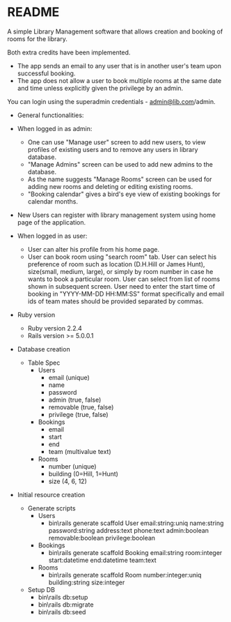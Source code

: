 # README

A simple Library Management software that allows creation and booking of rooms for the library.

Both extra credits have been implemented.
* The app sends an email to any user that is in another user's team upon successful booking.
* The app does not allow a user to book multiple rooms at the same date and time unless explicitly given the privilege by an admin.

You can login using the superadmin credentials - admin@lib.com/admin.

* General functionalities:

* When logged in as admin:
  * One can use "Manage user" screen to add new users, to view profiles of existing users and to remove any users in library database. 
  * "Manage Admins" screen can be used to add new admins to the database.
  * As the name suggests "Manage Rooms" screen can be used for adding new rooms and deleting or editing existing rooms.
  * "Booking calendar" gives a bird's eye view of existing bookings for calendar months.

* New Users can register with library management system using home page of the application.

* When logged in as user:
  * User can alter his profile from his home page.
  * User can book room using "search room" tab. User can select his preference of room such as location (D.H.Hill or James Hunt), size(small, medium, large), or simply by room number in case   he wants to book a particular room. User can select from list of rooms shown in subsequent screen. User need to enter the start time of booking in "YYYY-MM-DD HH:MM:SS" format   specifically and email ids of team mates should be provided separated by commas.
 
* Ruby version
    * Ruby version 2.2.4
    * Rails version >= 5.0.0.1

* Database creation
    * Table Spec
        * Users
            * email (unique)
            * name
            * password
            * admin (true, false)
            * removable (true, false)
            * privilege (true, false)
        * Bookings
            * email
            * start
            * end
            * team (multivalue text)
        * Rooms
            * number (unique)
            * building (0=Hill, 1=Hunt)
            * size (4, 6, 12)
            
* Initial resource creation
    * Generate scripts
        * Users
            * bin\rails generate scaffold User email:string:uniq name:string password:string address:text phone:text admin:boolean removable:boolean privilege:boolean
        * Bookings
            * bin\rails generate scaffold Booking email:string room:integer start:datetime end:datetime team:text
        * Rooms
            * bin\rails generate scaffold Room number:integer:uniq building:string size:integer
    * Setup DB
        * bin\rails db:setup
        * bin\rails db:migrate
        * bin\rails db:seed